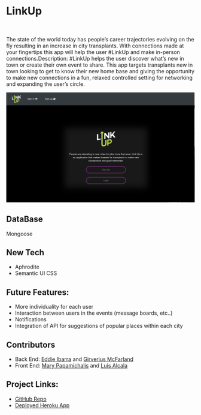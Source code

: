 # LinkUp
<br>
  
The state of the world today has people’s career trajectories evolving on the fly resulting in an increase in city transplants. With connections made at your fingertips this app will help the user #LinkUp and make in-person connections.Description: #LinkUp helps the user discover what’s new in town or create their own event to share. This app targets transplants new in town looking to get to know their new home base and giving the opportunity to make new connections in a fun, relaxed controlled setting for networking and expanding the user’s circle.
<br>

![Alt text](/link_up.png)

## **DataBase**
Mongoose


## **New Tech**
* Aphrodite 
* Semantic UI CSS



## **Future Features:**
* More individuality for each user
* Interaction between users in the events (message boards, etc..)
* Notifications
* Integration of API for suggestions of popular places within each city

 
 
 
## **Contributors**
* Back End: [Eddie Ibarra](https://github.com/ibarrasb) and [Girverius McFarland](https://github.com/gsmac14)
* Front End: [Mary Papamichalis](https://github.com/mpapamichalis) and [Luis Alcala](https://github.com/alcalaluis)


## **Project Links:**
* [GitHub Repo](https://github.com/mpapamichalis/link-it) 
* [Deployed Heroku App](https://link-up-pro.herokuapp.com/)


